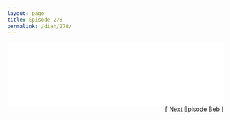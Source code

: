```yaml
---
layout: page
title: Episode 278
permalink: /diah/278/
---
```


<iframe allowfullscreen="true" frameborder="0" style="width:100%;" marginheight="0" marginwidth="0" mozallowfullscreen="true" scrolling="NO" src="//gdriveplayer.us/embed2.php?link=ByHF8sqbDSp4MnGF9XFfQgRStoMNFTnde8VaoG43%252B5b%252FHZNE39OiKrETzbe1dGVDjq6pgb24Yx4W%252F9ECL6b7oXESljPf8pXUV8X2GezEI1613ZOwlbAMa8dmwvDNLO5OD7yJPRazwBdLz3IWaHcUQ3gqOr61yqzWH6Y7W2BTJ8it%252Fvml77%252BUPmjiWWt%252FSMC6r6TCEGKGMA%252BaAFby1f0DIr&amp;no_adult=yes" webkitallowfullscreen="true"></iframe>

<div align="right">[ <a href="/diah/279/">Next Episode Beb</a> ]</div>

